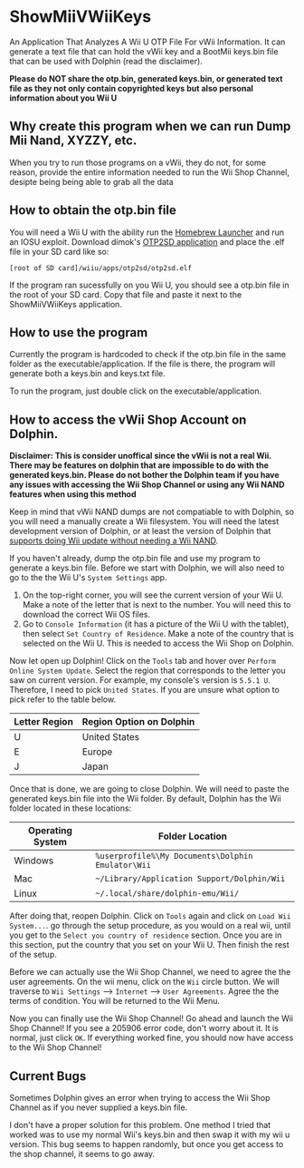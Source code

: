 # ShowMiiVWiiKeys
An Application That Analyzes A Wii U OTP File For vWii Information. It can generate a text file that can hold the vWii key and a BootMii keys.bin file that can be used with Dolphin (read the disclaimer).

**Please do NOT share the otp.bin, generated keys.bin, or generated text file as they not only contain copyrighted keys but also personal information about you Wii U**

## Why create this program when we can run Dump Mii Nand, XYZZY, etc.
When you try to run those programs on a vWii, they do not, for some reason, provide the entire information needed to run the Wii Shop Channel, desipte being being able to grab all the data  

## How to obtain the otp.bin file
You will need a Wii U with the ability run the [Homebrew Launcher](https://github.com/dimok789/homebrew_launcher/releases) and run an IOSU exploit. Download dimok's [OTP2SD application](https://github.com/dimok789/otp2sd_dumper/releases) and place the .elf file in your SD card like so:

```
[root of SD card]/wiiu/apps/otp2sd/otp2sd.elf
```
If the program ran sucessfully on you Wii U, you should see a otp.bin file in the root of your SD card. Copy that file and paste it next to the ShowMiiVWiiKeys application.

## How to use the program
Currently the program is hardcoded to check if the otp.bin file in the same folder as the executable/application. If the file is there, the program will generate both a keys.bin and keys.txt file.

To run the program, just double click on the executable/application.

## How to access the vWii Shop Account on Dolphin.
**Disclaimer: This is consider unoffical since the vWii is not a real Wii. There may be features on dolphin that are impossible to do with the generated keys.bin. Please do not bother the Dolphin team if you have any issues with accessing the Wii Shop Channel or using any Wii NAND features when using this method**

Keep in mind that vWii NAND dumps are not compatiable to with Dolphin, so you will need a manually create a Wii filesystem. You will need the latest development version of Dolphin, or at least the version of Dolphin that [supports doing Wii update without needing a Wii NAND](https://github.com/dolphin-emu/dolphin/pull/5610).

If you haven't already, dump the otp.bin file and use my program to generate a keys.bin file. Before we start with Dolphin, we will also need to go to the the Wii U's `System Settings` app.
1. On the top-right corner, you will see the current version of your Wii U. Make a note of the letter that is next to the number. You will need this to download the correct Wii OS files.
2. Go to `Console Information` (it has a picture of the Wii U with the tablet), then select `Set Country of Residence`. Make a note of the country that is selected on the Wii U. This is needed to access the Wii Shop on Dolphin.


Now let open up Dolphin! Click on the `Tools` tab and hover over `Perform Online System Update`. Select the region that corresponds to the letter you saw on current version. For example, my console's version is `5.5.1 U`. Therefore, I need to pick `United States`. If you are unsure what option to pick refer to the table below.

Letter Region | Region Option on Dolphin
--- | ---
U | United States
E | Europe
J | Japan

Once that is done, we are going to close Dolphin. We will need to paste the generated keys.bin file into the Wii folder. By default, Dolphin has the Wii folder located in these locations:

Operating System | Folder Location
--- | ---
Windows | `%userprofile%\My Documents\Dolphin Emulator\Wii`
Mac | `~/Library/Application Support/Dolphin/Wii`
Linux | `~/.local/share/dolphin-emu/Wii/`

After doing that, reopen Dolphin. Click on `Tools` again and click on `Load Wii System...`. go through the setup procedure, as you would on a real wii, until you get to the `Select you country of residence` section. Once you are in this section, put the country that you set on your Wii U. Then finish the rest of the setup.

Before we can actually use the Wii Shop Channel, we need to agree the the user agreements. On the wii menu, click on the `Wii` circle button. We will traverse to `Wii Settings` --> `Internet` --> `User Agreements`. Agree the the terms of condition. You will be returned to the Wii Menu.

Now you can finally use the Wii Shop Channel! Go ahead and launch the Wii Shop Channel! If you see a 205906 error code, don't worry about it. It is normal, just click `OK`. If everything worked fine, you should now have access to the Wii Shop Channel!

## Current Bugs

Sometimes Dolphin gives an error when trying to access the Wii Shop Channel as if you never supplied a keys.bin file. 

I don't have a proper solution for this problem. One method I tried that worked was to use my normal Wii's keys.bin and then swap it with my wii u version. This bug seems to happen randomly, but once you get access to the shop channel, it seems to go away.
